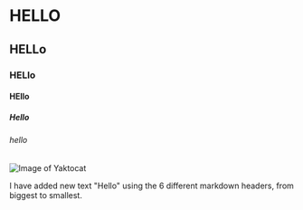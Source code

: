 # HELLO
## HELLo
### HELlo
#### HEllo
##### Hello
###### hello


![Image of Yaktocat](https://octodex.github.com/images/yaktocat.png)




I have added new text "Hello" using the 6 different markdown headers, from biggest to smallest.

